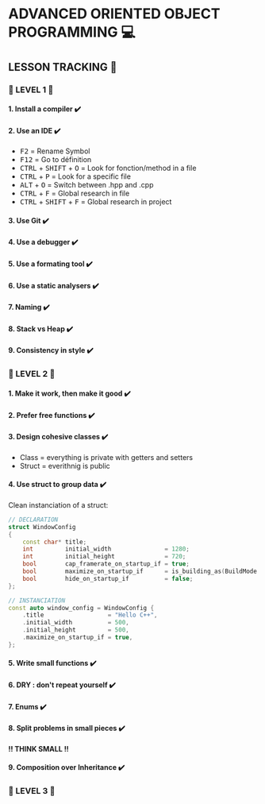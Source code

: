 # ADVANCED ORIENTED OBJECT PROGRAMMING :computer:

## LESSON TRACKING :memo:

### :pill: LEVEL 1 :pill:

#### 1. Install a compiler :heavy_check_mark:
#### 2. Use an IDE :heavy_check_mark:

- <kbd>F2</kbd>     =   Rename Symbol
- <kbd>F12</kbd>    =   Go to définition
- <kbd>CTRL</kbd> + <kbd>SHIFT</kbd> + <kbd>O</kbd>    =   Look for fonction/method in a file
- <kbd>CTRL</kbd> + <kbd>P</kbd>    =   Look for a specific file
- <kbd>ALT</kbd> + <kbd>O</kbd>     =    Switch between .hpp and .cpp
- <kbd>CTRL</kbd> + <kbd>F</kbd>   =   Global research in file
- <kbd>CTRL</kbd> + <kbd>SHIFT</kbd> + <kbd>F</kbd>   =   Global research in project

#### 3. Use Git :heavy_check_mark:
#### 4. Use a debugger :heavy_check_mark:
#### 5. Use a formating tool :heavy_check_mark:
#### 6. Use a static analysers :heavy_check_mark:
#### 7. Naming :heavy_check_mark:
#### 8. Stack vs Heap :heavy_check_mark:
#### 9. Consistency in style :heavy_check_mark:

### :pill: LEVEL 2 :pill:

#### 1. Make it work, then make it good :heavy_check_mark:
#### 2. Prefer free functions :heavy_check_mark:
#### 3. Design cohesive classes :heavy_check_mark:

- Class = everything is private with getters and setters
- Struct = everithnig is public

#### 4. Use struct to group data :heavy_check_mark:
Clean instanciation of a struct:
```cpp
// DECLARATION
struct WindowConfig
{
    const char* title;
    int         initial_width               = 1280;
    int         initial_height              = 720;
    bool        cap_framerate_on_startup_if = true;
    bool        maximize_on_startup_if      = is_building_as(BuildMode::Release);
    bool        hide_on_startup_if          = false;
};
```
```cpp
// INSTANCIATION
const auto window_config = WindowConfig {
    .title                  = "Hello C++",
    .initial_width          = 500,
    .initial_height         = 500,
    .maximize_on_startup_if = true,
};
```

#### 5. Write small functions :heavy_check_mark:
#### 6. DRY : don't repeat yourself :heavy_check_mark:
#### 7. Enums :heavy_check_mark:
#### 8. Split problems in small pieces :heavy_check_mark:
**!! THINK SMALL !!** 
#### 9. Composition over Inheritance :heavy_check_mark:

### :pill: LEVEL 3 :pill:
